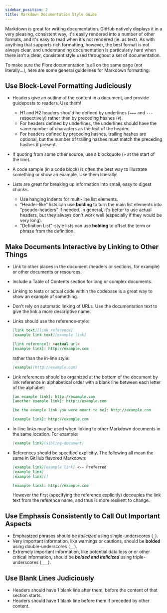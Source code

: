 ```yaml
---
sidebar_position: 2
title: Markdown Documentation Style Guide
---
```


Markdown is great for writing documentation. GitHub natively displays it in a very pleasing, consistent way, it's
easily rendered into a number of other formats, and it's easy to read when it's not rendered (ie. as text). As with
anything that supports rich formatting, however, the best format is not always clear, and understanding documentation is
particularly hard when there isn't a clear, consistent style used throughout a set of documentation.

To make sure the Fiore documentation is all on the same page (not literally...), here are some general guidelines for
Markdown formatting:

Use Block-Level Formatting Judiciously
--------------------------------------

- Headers give an outline of the content in a document, and provide guideposts to readers. Use them!

  - H1 and H2 headers should be defined by underlines (`===` and `---` respectively) rather than by preceding hashes
    (`#`).
  - For headers defined by underlines, the underlines should have the same number of characters as the text of the
    header.
  - For headers defined by preceding hashes, trailing hashes are optional, but the number of trailing hashes must match
    the preceding hashes if present.

- If quoting from some other source, use a blockquote (`>` at the start of the line).
- A code sample (in a code block) is often the best way to illustrate something or show an example. Use them liberally!
- Lists are great for breaking up information into small, easy to digest chunks.

  - Use hanging indents for multi-line list elements.
  - "Header-like" lists can use __bolding__ to turn the main list elements into "pseudo-headers" if needed. In general,
    it's better to use actual headers, but they always don't work well (especially if they would be very long).
  - "Definition List"-style lists can use __bolding__ to offset the term or phrase from the definition.

Make Documents Interactive by Linking to Other Things
-----------------------------------------------------

- Link to other places in the document (headers or sections, for example) or other documents or resources.
- Include a Table of Contents section for long or complex documents.
- Linking to tests or actual code within the codebase is a great way to show an example of something.
- Don't rely on automatic linking of URLs. Use the documentation text to give the link a more descriptive name.
- Links should use the reference-style:

  ```markdown
  [link text][link reference]
  [example link text][example link]

  [link reference]: <actual url>
  [example link]: http://example.com
  ```

  rather than the in-line style:

  ```markdown
  [example](http://example.com)
  ```

- Link references should be organized at the bottom of the document by link reference in alphabetical order with a
  blank line between each letter of the alphabet:

  ```markdown
  [an example link]: http://example.com
  [another example link]: http://example.com

  [be the example link you were meant to be]: http://example.com

  [example link]: http://example.com
  ```

- In-line links may be used when linking to other Markdown documents in the same location. For example:

  ```markdown
  [example link](sibling-document)
  ```

- References should be specified explicitly. The following all mean the same in GitHub flavored Markdown:

  ```markdown
  [example link][example link] <-- Preferred
  [example link]
  [example link][]

  [example link]: http://example.com
  ```

  However the first (specifying the reference explicitly) decouples the link text from the reference name, and thus is
  more resilient to change.


Use Emphasis Consistently to Call Out Important Aspects
-------------------------------------------------------

- Emphasized phrases should be _italicized_ using single-underscores (`_`).
- Very important information, like warnings or cautions, should be __bolded__ using double-underscores (`__`).
- Extremely important information, like potential data loss or or other critical information, should be ___bolded and
  italicized___ using triple-underscores (`___`).

Use Blank Lines Judiciously
---------------------------

- Headers should have 1 blank line after them, before the content of that section starts.
- Headers should have 1 blank line before them if preceded by other content.
